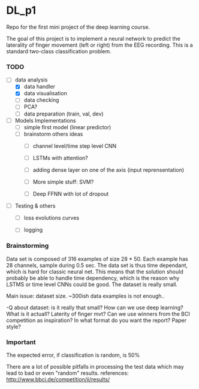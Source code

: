 # DL_p1

Repo for the first mini project of the deep learning course.

The goal of this project is to implement a neural network to predict the laterality of finger movement (left or right) from the EEG recording. This is a standard two-class classification problem.

### TODO
- [ ] data analysis
    - [x] data handler
    - [x] data visualisation
    - [ ] data checking
    - [ ] PCA?
    - [ ] data preparation (train, val, dev)

- [ ] Models Implementations
    - [ ] simple first model (linear predictor)
    - [ ] brainstorm others ideas
        - [ ] channel level/time step level CNN
        - [ ] LSTMs with attention?
        - [ ] adding dense layer on one of the axis (input reprensentation)
        - [ ] More simple stuff: SVM?
        - [ ] Deep FFNN with lot of dropout


- [ ] Testing & others
    - [ ] loss evolutions curves
    - [ ] logging


### Brainstorming
Data set is composed of 316 examples of size 28 * 50. Each example has 28 channels, sample during 0.5 sec.
The data set is thus time dependant, which is hard for classic neural net. This means that the solution should probably be able to handle time dependency, which is the reason why LSTMS or time level CNNs could be good.
The dataset is really small.

Main issue: dataset size. ~300ish data examples is not enough..

-Q about dataset: is it really that small? How can we use deep learning? What is it actuall? Laterity of finger mvt?
Can we use winners from the BCI competition as inspiration?
In what format do you want the report? Paper style?

### Important
The expected error, if classification is random, is 50%

There are a lot of possible pitfalls in processing the test data which may lead to bad or even "random" results.
references:
http://www.bbci.de/competition/ii/results/